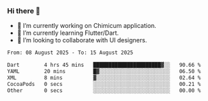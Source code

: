 ### Hi there 👋

<!--
**devcat37/devcat37** is a ✨ _special_ ✨ repository because its `README.md` (this file) appears on your GitHub profile.-->


- 🔭 I’m currently working on Chimicum application.
- 🌱 I’m currently learning Flutter/Dart.
- 👯 I’m looking to collaborate with UI designers.
<!-- - 🤔 I’m looking for help with ... -->

<!--START_SECTION:waka-->

```txt
From: 08 August 2025 - To: 15 August 2025

Dart        4 hrs 45 mins   ██████████████████████▓░░   90.66 %
YAML        20 mins         █▓░░░░░░░░░░░░░░░░░░░░░░░   06.50 %
XML         8 mins          ▓░░░░░░░░░░░░░░░░░░░░░░░░   02.64 %
CocoaPods   0 secs          ░░░░░░░░░░░░░░░░░░░░░░░░░   00.21 %
Other       0 secs          ░░░░░░░░░░░░░░░░░░░░░░░░░   00.00 %
```

<!--END_SECTION:waka-->
